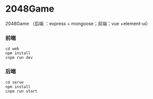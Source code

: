 # 2048Game
2048Game （后端 ：express + mongoose；前端：vue +element-ui）

### 前端

```
cd web
npm install
cnpm run dev
```



### 后端
```
cd serve
npm install
cnpm run start
```
